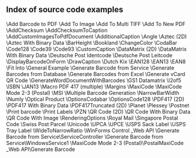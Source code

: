 ## Index of source code examples


\Add Barcode to PDF
\Add To Image
\Add To Multi TIFF
\Add To New PDF
\AddChecksum
\AddChecksumToCaption
\AddCustomImagesToPdfDocument
\AdditionalCaption
\Angle
\Aztec (2D)
\Aztec With Binary Data
\BarHeight
\Bookland
\ChangeColor
\CodaBar
\Code128
\Code39
\Code93
\CustomCaption
\DataMatrix (2D)
\DataMatrix With Binary Data
\Deutsche Post Identcode
\Deutsche Post Leitcode
\DisplayBarcodeOnForm
\DrawCaption
\Dutch Kix
\EAN128
\EAN13
\EAN8
\Fit Into
\General Example
\Generate Barcode from Service
\Generate Barcodes from Database
\Generate Barcodes from Excel
\Generate vCard QR Code
\GenerateWordDocumentWithBarcodes
\GS1 Datamatrix
\I2of5
\ISBN
\JAN13
\Macro PDF 417 (multiple)
\Margins
\MaxiCode
\MaxiCode Mode 2-3 (Postal)
\MSI
\Multiple Barcode Generation
\NarrowBarWidth
\Numly
\Optical Product
\OptionsCodabar
\OptionsCode128
\PDF417 (2D)
\PDF417 With Binary Data
\PDF417Truncated (2D)
\Planet
\Plessey
\Postnet
\Print barcode
\Print Labels
\PZN
\QR Code (2D)
\QR Code With Binary Data
\QR Code With Image
\RenderingOptions
\Royal Mail
\Singapore Postal Code
\Swiss Post Parcel
\Unicode
\UPCA
\UPCE
\USPS Sack Label
\USPS Tray Label
\WideToNarrowRatio
\WinForms Control
\_Web API
\Generate Barcode from Service\ServiceController
\Generate Barcode from Service\WindowsService1
\MaxiCode Mode 2-3 (Postal)\PostalMaxiCode
\_Web API\Generate Barcode
